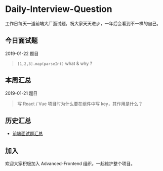# Daily-Interview-Question

工作日每天一道前端大厂面试题，祝大家天天进步，一年后会看到不一样的自己。

## 今日面试题

2019-01-22 题目

> `[1,2,3].map(parseInt)` what & why ?

## 本周汇总

2019-01-21 题目

> 写 React / Vue 项目时为什么要在组件中写 key，其作用是什么？

## 历史汇总

-   [前端面试题汇总](#)

## 加入

欢迎大家积极加入 Advanced-Frontend 组织，一起维护整个项目。
